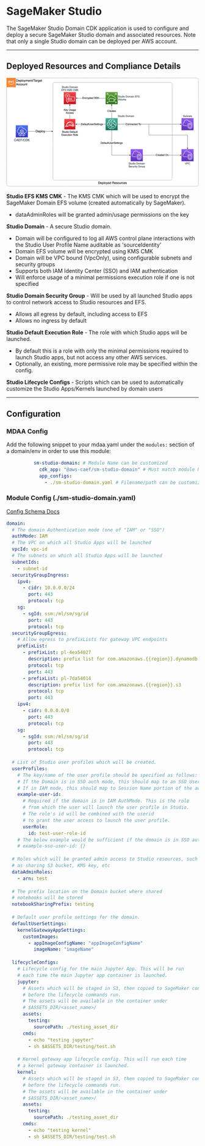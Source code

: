 # SageMaker Studio

The SageMaker Studio Domain CDK application is used to configure and deploy a secure SageMaker Studio domain and associated resources. Note that only a single Studio domain can be deployed per AWS account.

***

## Deployed Resources and Compliance Details

![studio-domain](../../../constructs/L3/ai/sm-studio-domain-l3-construct/docs/studio-domain.png)

**Studio EFS KMS CMK** - The KMS CMK which will be used to encrypt the SageMaker Domain EFS volume (created automatically by SageMaker).
  
* dataAdminRoles will be granted admin/usage permissions on the key

**Studio Domain** - A secure Studio domain.

* Domain will be configured to log all AWS control plane interactions with the Studio User Profile Name auditable as 'sourceIdentity'
* Domain EFS volume will be encrypted using KMS CMK
* Domain will be VPC bound (VpcOnly), using configurable subnets and security groups
* Supports both IAM Identity Center (SSO) and IAM authentication
* Will enforce usage of a minimal permissions execution role if one is not specified

**Studio Domain Security Group** - Will be used by all launched Studio apps to control network access to Studio resources and EFS.

* Allows all egress by default, including access to EFS
* Allows no ingress by default

**Studio Default Execution Role** - The role with which Studio apps will be launched.

* By default this is a role with only the minimal permissions required to launch Studio apps, but not access any other AWS services.
* Optionally, an existing, more permissive role may be specified within the config.

**Studio Lifecycle Configs** - Scripts which can be used to automatically customize the Studio Apps/Kernels launched by domain users

***

## Configuration

### MDAA Config

Add the following snippet to your mdaa.yaml under the `modules:` section of a domain/env in order to use this module:

```yaml
          sm-studio-domain: # Module Name can be customized
            cdk_app: "@aws-caef/sm-studio-domain" # Must match module NPM package name
            app_configs:
              - ./sm-studio-domain.yaml # Filename/path can be customized
```

### Module Config (./sm-studio-domain.yaml)

[Config Schema Docs](SCHEMA.md)

```yaml
domain:
  # The domain Authentication mode (one of "IAM" or "SSO")
  authMode: IAM
  # The VPC on which all Studio Apps will be launched
  vpcId: vpc-id
  # The subnets on which all Studio Apps will be launched
  subnetIds:
    - subnet-id
  securityGroupIngress:
    ipv4:
      - cidr: 10.0.0.0/24
        port: 443
        protocol: tcp
    sg:
      - sgId: ssm:/ml/sm/sg/id
        port: 443
        protocol: tcp
  securityGroupEgress:
    # Allow egress to prefixLists for gateway VPC endpoints
    prefixList:
      - prefixList: pl-4ea54027
        description: prefix list for com.amazonaws.{{region}}.dynamodb
        protocol: tcp
        port: 443
      - prefixList: pl-7da54014
        description: prefix list for com.amazonaws.{{region}}.s3
        protocol: tcp
        port: 443
    ipv4:
      - cidr: 0.0.0.0/0
        port: 443
        protocol: tcp
    sg:
      - sgId: ssm:/ml/sm/sg/id
        port: 443
        protocol: tcp

  # List of Studio user profiles which will be created.
  userProfiles:
    # The key/name of the user profile should be specified as follows:
    # If the Domain is in SSO auth mode, this should map to an SSO User ID.
    # If in IAM mode, this should map to Session Name portion of the aws:userid variable.
    example-user-id:
      # Required if the domain is in IAM AuthMode. This is the role
      # from which the user will launch the user profile in Studio.
      # The role's id will be combined with the userid
      # to grant the user access to launch the user profile.
      userRole:
        id: test-user-role-id
    # The below example would be sufficient if the domain is in SSO auth mode.
    # example-sso-user-id: {}

  # Roles which will be granted admin access to Studio resources, such
  # as sharing S3 bucket, KMS key, etc
  dataAdminRoles:
    - arn: test

  # The prefix location on the Domain bucket where shared
  # notebooks will be stored
  notebookSharingPrefix: testing

  # Default user profile settings for the domain.
  defaultUserSettings:
    kernelGatewayAppSettings:
      customImages:
        - appImageConfigName: "appImageConfigName"
          imageName: "imageName"

  lifecycleConfigs:
    # Lifecycle config for the main Jupyter App. This will be run
    # each time the main Jupyter app container is launched.
    jupyter:
      # Assets which will be staged in S3, then copied to SageMaker container
      # before the lifecycle commands run.
      # The assets will be available in the container under
      # $ASSETS_DIR/<asset_name>/
      assets:
        testing:
          sourcePath: ./testing_asset_dir
      cmds:
        - echo "testing jupyter"
        - sh $ASSETS_DIR/testing/test.sh

    # Kernel gateway app lifecycle config. This will run each time
    # a kernel gateway container is launched.
    kernel:
      # Assets which will be staged in S3, then copied to SageMaker container
      # before the lifecycle commands run.
      # The assets will be available in the container under
      # $ASSETS_DIR/<asset_name>/
      assets:
        testing:
          sourcePath: ./testing_asset_dir
      cmds:
        - echo "testing kernel"
        - sh $ASSETS_DIR/testing/test.sh


```
